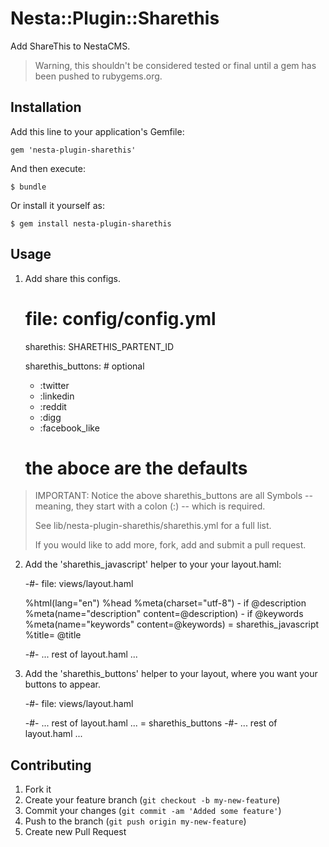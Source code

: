# Nesta::Plugin::Sharethis

Add ShareThis to NestaCMS.

> Warning, this shouldn't be considered tested or final 
> until a gem has been pushed to rubygems.org.


## Installation

Add this line to your application's Gemfile:

    gem 'nesta-plugin-sharethis'

And then execute:

    $ bundle

Or install it yourself as:

    $ gem install nesta-plugin-sharethis

## Usage

1. Add share this configs.

    # file: config/config.yml
    sharethis: SHARETHIS_PARTENT_ID

    sharethis_buttons: # optional
    - :twitter
    - :linkedin
    - :reddit
    - :digg
    - :facebook_like
    # the aboce are the defaults

> IMPORTANT: Notice the above sharethis_buttons are all Symbols
> -- meaning, they start with a colon (:) -- which is required.
>
> See lib/nesta-plugin-sharethis/sharethis.yml for a full list.
> 
> If you would like to add more, fork, add and submit a pull request.


2. Add the 'sharethis_javascript' helper to your your layout.haml:

    -#- file: views/layout.haml
    <!DOCTYPE html>
     %html(lang="en")
      %head
        %meta(charset="utf-8")
        - if @description
          %meta(name="description" content=@description)
        - if @keywords
          %meta(name="keywords" content=@keywords)
        = sharethis_javascript
        %title= @title

    -#- ... rest of layout.haml ...


3. Add the 'sharethis_buttons' helper to your layout, where you want
   your buttons to appear.

    -#- file: views/layout.haml
    
    -#- ... rest of layout.haml ...
    = sharethis_buttons
    -#- ... rest of layout.haml ...


## Contributing

1. Fork it
2. Create your feature branch (`git checkout -b my-new-feature`)
3. Commit your changes (`git commit -am 'Added some feature'`)
4. Push to the branch (`git push origin my-new-feature`)
5. Create new Pull Request
